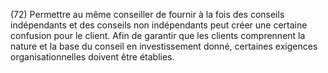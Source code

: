 (72) Permettre au même conseiller de fournir à la fois des conseils indépendants et des conseils non indépendants peut créer une certaine confusion pour le client. Afin de garantir que les clients comprennent la nature et la base du conseil en investissement donné, certaines exigences organisationnelles doivent être établies.